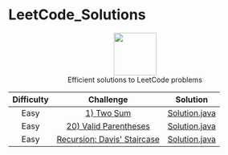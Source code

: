# LeetCode_Solutions
<p align="center">
    <a href="https://www.hackerrank.com/XavierElon1">
        <img height=85 src="https://www.google.com/url?sa=i&rct=j&q=&esrc=s&source=images&cd=&cad=rja&uact=8&ved=2ahUKEwj_6fKizJznAhVOlKwKHYkeBC4QjRx6BAgBEAQ&url=https%3A%2F%2Fwww.pinterest.com%2Fpin%2F843580573935360041%2F&psig=AOvVaw1TliSXtxSW9kKbd6EBy3Pv&ust=1579967642070751">
    </a>
    <br>Efficient solutions to LeetCode problems
</p>


   Difficulty   |                                                 Challenge                                            |                                                                                                 Solution                                                                                                 |
|:---------------------:|:--------------------------------------------------------------------------------------------:|:--------------------------------------------------------------------------------------------------------------------------------------------------------------------------------------------------------:|
|      Easy     | [1) Two Sum](https://leetcode.com/problems/two-sum/)                                                 | [Solution.java]()           |
|      Easy     | [20) Valid Parentheses](https://leetcode.com/problems/valid-parentheses/)                            | [Solution.java]()           |
|      Easy     | [Recursion: Davis' Staircase](https://www.hackerrank.com/challenges/ctci-recursive-staircase)        | [Solution.java]()           |

